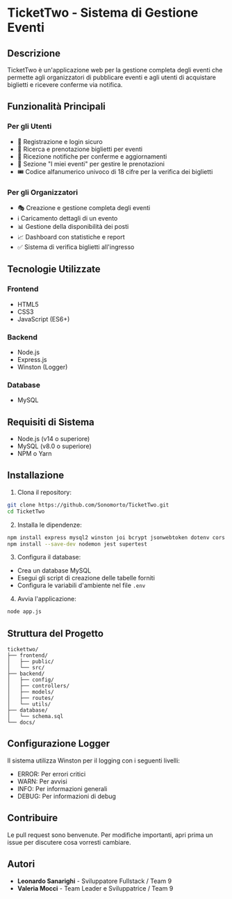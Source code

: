 # TicketTwo - Sistema di Gestione Eventi

## Descrizione
TicketTwo è un'applicazione web per la gestione completa degli eventi che permette agli organizzatori di pubblicare eventi e agli utenti di acquistare biglietti e ricevere conferme via notifica.

## Funzionalità Principali

### Per gli Utenti
- 👤 Registrazione e login sicuro
- 🎫 Ricerca e prenotazione biglietti per eventi
- 📱 Ricezione notifiche per conferme e aggiornamenti
- 📅 Sezione "I miei eventi" per gestire le prenotazioni
- 🎟️ Codice alfanumerico univoco di 18 cifre per la verifica dei biglietti

### Per gli Organizzatori
- 🎭 Creazione e gestione completa degli eventi
- ℹ️ Caricamento dettagli di un evento
- 📊 Gestione della disponibilità dei posti
- 📈 Dashboard con statistiche e report
- ✅ Sistema di verifica biglietti all'ingresso

## Tecnologie Utilizzate

### Frontend
- HTML5
- CSS3
- JavaScript (ES6+)

### Backend
- Node.js
- Express.js
- Winston (Logger)

### Database
- MySQL

## Requisiti di Sistema
- Node.js (v14 o superiore)
- MySQL (v8.0 o superiore)
- NPM o Yarn

## Installazione

1. Clona il repository:
```bash
git clone https://github.com/Sonomorto/TicketTwo.git
cd TicketTwo
```

2. Installa le dipendenze:
```bash
npm install express mysql2 winston joi bcrypt jsonwebtoken dotenv cors
npm install --save-dev nodemon jest supertest
```

3. Configura il database:
- Crea un database MySQL
- Esegui gli script di creazione delle tabelle forniti
- Configura le variabili d'ambiente nel file `.env`

4. Avvia l'applicazione:
```bash
node app.js
```

## Struttura del Progetto
```
tickettwo/
├── frontend/
│   ├── public/
│   └── src/
├── backend/
│   ├── config/
│   ├── controllers/
│   ├── models/
│   ├── routes/
│   └── utils/
├── database/
│   └── schema.sql
└── docs/
```

## Configurazione Logger
Il sistema utilizza Winston per il logging con i seguenti livelli:
- ERROR: Per errori critici
- WARN: Per avvisi
- INFO: Per informazioni generali
- DEBUG: Per informazioni di debug

## Contribuire
Le pull request sono benvenute. Per modifiche importanti, apri prima un issue per discutere cosa vorresti cambiare.

## Autori
- **Leonardo Sanarighi** - Sviluppatore Fullstack / Team 9
- **Valeria Mocci** - Team Leader e Sviluppatrice / Team 9
